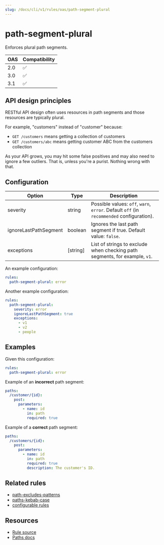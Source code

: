 ```yaml
---
slug: /docs/cli/v1/rules/oas/path-segment-plural
---
```


# path-segment-plural

Enforces plural path segments.

| OAS | Compatibility |
| --- | ------------- |
| 2.0 | ✅            |
| 3.0 | ✅            |
| 3.1 | ✅            |

## API design principles

RESTful API design often uses resources in path segments and those resources are typically plural.

For example, "customers" instead of "customer" because:

- `GET /customers` means getting a collection of customers
- `GET /customers/abc` means getting customer ABC from the customers collection

As your API grows, you may hit some false positives and may also need to ignore a few outliers.
That is, unless you're a purist.
Nothing wrong with that.

## Configuration

| Option                | Type     | Description                                                                              |
| --------------------- | -------- | ---------------------------------------------------------------------------------------- |
| severity              | string   | Possible values: `off`, `warn`, `error`. Default `off` (in `recommended` configuration). |
| ignoreLastPathSegment | boolean  | Ignores the last path segment if true. Default value: `false`.                           |
| exceptions            | [string] | List of strings to exclude when checking path segments, for example, `v1`.               |

An example configuration:

```yaml
rules:
  path-segment-plural: error
```

Another example configuration:

```yaml
rules:
  path-segment-plural:
    severity: error
    ignoreLastPathSegment: true
    exceptions:
      - v1
      - v2
      - people
```

## Examples

Given this configuration:

```yaml
rules:
  path-segment-plural: error
```

Example of an **incorrect** path segment:

```yaml
paths:
  /customer/{id}:
    post:
      parameters:
        - name: id
          in: path
          required: true
```

Example of a **correct** path segment:

```yaml
paths:
  /customers/{id}:
    post:
      parameters:
        - name: id
          in: path
          required: true
          description: The customer's ID.
```

## Related rules

- [path-excludes-patterns](./path-excludes-patterns.md)
- [paths-kebab-case](./paths-kebab-case.md)
- [configurable rules](../configurable-rules.md)

## Resources

- [Rule source](https://github.com/Redocly/redocly-cli/blob/main/packages/core/src/rules/common/path-segment-plural.ts)
- [Paths docs](https://redocly.com/docs/openapi-visual-reference/paths/)
